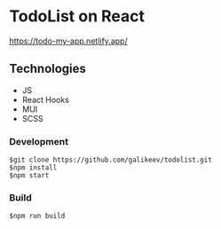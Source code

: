 # TodoList on React

https://todo-my-app.netlify.app/

## Technologies

- JS
- React Hooks
- MUI
- SCSS

### Development
```
$git clone https://github.com/galikeev/todolist.git
$npm install
$npm start
```

### Build
```
$npm run build
```
